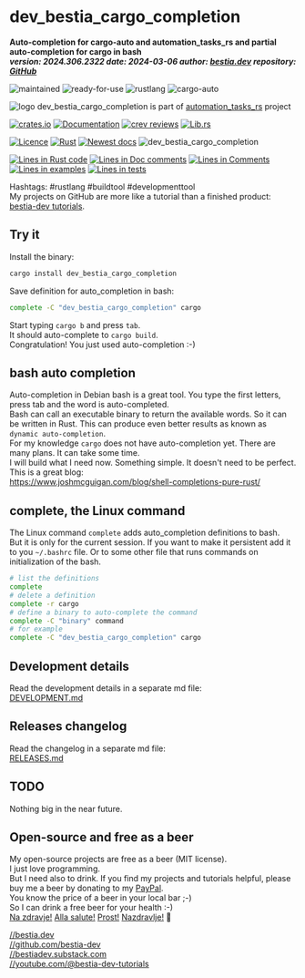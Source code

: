 [//]: # (auto_md_to_doc_comments segment start A)

# dev_bestia_cargo_completion  

[//]: # (auto_cargo_toml_to_md start)

**Auto-completion for cargo-auto and automation_tasks_rs and partial auto-completion for cargo in bash**  
***version: 2024.306.2322 date: 2024-03-06 author: [bestia.dev](https://bestia.dev) repository: [GitHub](https://github.com/automation-tasks-rs/dev_bestia_cargo_completion)***

 ![maintained](https://img.shields.io/badge/maintained-green)
 ![ready-for-use](https://img.shields.io/badge/ready_for_use-green)
 ![rustlang](https://img.shields.io/badge/rustlang-orange)
 ![cargo-auto](https://img.shields.io/badge/cargo_auto-orange)

[//]: # (auto_cargo_toml_to_md end)

 ![logo](https://raw.githubusercontent.com/automation-tasks-rs/cargo-auto/main/images/logo/logo_cargo_auto.svg)
 dev_bestia_cargo_completion is part of [automation_tasks_rs](https://github.com/automation-tasks-rs) project

 [![crates.io](https://img.shields.io/crates/v/dev_bestia_cargo_completion.svg)](https://crates.io/crates/dev_bestia_cargo_completion)
 [![Documentation](https://docs.rs/dev_bestia_cargo_completion/badge.svg)](https://docs.rs/dev_bestia_cargo_completion/)
 [![crev reviews](https://web.crev.dev/rust-reviews/badge/crev_count/dev_bestia_cargo_completion.svg)](https://web.crev.dev/rust-reviews/crate/dev_bestia_cargo_completion/)
 [![Lib.rs](https://img.shields.io/badge/Lib.rs-rust-orange.svg)](https://lib.rs/crates/dev_bestia_cargo_completion/)

 [![Licence](https://img.shields.io/badge/license-MIT-blue.svg)](https://github.com/automation-tasks-rs/dev_bestia_cargo_completion/blob/master/LICENSE)
 [![Rust](https://github.com/automation-tasks-rs/dev_bestia_cargo_completion/workflows/rust_fmt_auto_build_test/badge.svg)](https://github.com/automation-tasks-rs/dev_bestia_cargo_completion/)
 [![Newest docs](https://img.shields.io/badge/newest_docs-brown.svg)](https://bestia-dev.github.io/cargo-auto/dev_bestia_cargo_completion/index.html)
 ![dev_bestia_cargo_completion](https://bestia.dev/webpage_hit_counter/get_svg_image/710310517.svg)


[//]: # (auto_lines_of_code start)
[![Lines in Rust code](https://img.shields.io/badge/Lines_in_Rust-71-green.svg)](https://github.com/automation-tasks-rs/dev_bestia_cargo_completion/)
[![Lines in Doc comments](https://img.shields.io/badge/Lines_in_Doc_comments-214-blue.svg)](https://github.com/automation-tasks-rs/dev_bestia_cargo_completion/)
[![Lines in Comments](https://img.shields.io/badge/Lines_in_comments-20-purple.svg)](https://github.com/automation-tasks-rs/dev_bestia_cargo_completion/)
[![Lines in examples](https://img.shields.io/badge/Lines_in_examples-0-yellow.svg)](https://github.com/automation-tasks-rs/dev_bestia_cargo_completion/)
[![Lines in tests](https://img.shields.io/badge/Lines_in_tests-0-orange.svg)](https://github.com/automation-tasks-rs/dev_bestia_cargo_completion/)

[//]: # (auto_lines_of_code end)

Hashtags: #rustlang #buildtool #developmenttool  
My projects on GitHub are more like a tutorial than a finished product: [bestia-dev tutorials](https://github.com/automation-tasks-rs/tutorials_rust_wasm).

## Try it

Install the binary:

```bash
cargo install dev_bestia_cargo_completion
```

Save definition for auto_completion in bash:

```bash
complete -C "dev_bestia_cargo_completion" cargo
```

Start typing `cargo b` and press `tab`.  
It should auto-complete to `cargo build`.  
Congratulation! You just used auto-completion :-)  

## bash auto completion

Auto-completion in Debian bash is a great tool. You type the first letters, press tab and the word is auto-completed.  
Bash can call an executable binary to return the available words. So it can be written in Rust. This can produce even better results as known as `dynamic auto-completion`.  
For my knowledge `cargo` does not have auto-completion yet. There are many plans. It can take some time.  
I will build what I need now. Something simple. It doesn't need to be perfect.  
This is a great blog:  
<https://www.joshmcguigan.com/blog/shell-completions-pure-rust/>

## complete, the Linux command

The Linux command `complete` adds auto_completion definitions to bash.  
But it is only for the current session. If you want to make it persistent add it to you `~/.bashrc` file. Or to some other file that runs commands on initialization of the bash.  

```bash
# list the definitions
complete
# delete a definition
complete -r cargo
# define a binary to auto-complete the command
complete -C "binary" command
# for example
complete -C "dev_bestia_cargo_completion" cargo
```

## Development details

Read the development details in a separate md file:  
[DEVELOPMENT.md](https://github.com/automation-tasks-rs/dev_bestia_cargo_completion/blob/main/DEVELOPMENT.md)

## Releases changelog

Read the changelog in a separate md file:  
[RELEASES.md](https://github.com/automation-tasks-rs/dev_bestia_cargo_completion/blob/main/RELEASES.md)

## TODO

Nothing big in the near future.

## Open-source and free as a beer

My open-source projects are free as a beer (MIT license).  
I just love programming.  
But I need also to drink. If you find my projects and tutorials helpful, please buy me a beer by donating to my [PayPal](https://paypal.me/LucianoBestia).  
You know the price of a beer in your local bar ;-)  
So I can drink a free beer for your health :-)  
[Na zdravje!](https://translate.google.com/?hl=en&sl=sl&tl=en&text=Na%20zdravje&op=translate) [Alla salute!](https://dictionary.cambridge.org/dictionary/italian-english/alla-salute) [Prost!](https://dictionary.cambridge.org/dictionary/german-english/prost) [Nazdravlje!](https://matadornetwork.com/nights/how-to-say-cheers-in-50-languages/) 🍻

[//bestia.dev](https://bestia.dev)  
[//github.com/bestia-dev](https://github.com/bestia-dev)  
[//bestiadev.substack.com](https://bestiadev.substack.com)  
[//youtube.com/@bestia-dev-tutorials](https://youtube.com/@bestia-dev-tutorials)  

[//]: # (auto_md_to_doc_comments segment end A)

